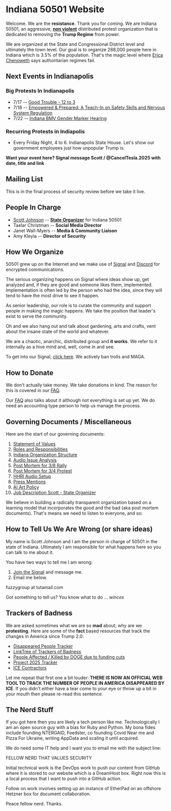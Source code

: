 # Indiana 50501 Website

Welcome. We are the **resistance**. Thank you for coming. We are Indiana 50501, an aggressive, **[non violent](/scott/essays/9_reasons_for_non_violence.html)** distributed protest organization that is dedicated to removing the **Trump Regime** from power.

We are organized at the State and Congressional District level and ultimately the town level. Our goal is to organize 288,000 people here in Indiana which is 3.5% of the population. That's the magic level where [Erica Chenoweth](https://www.ericachenoweth.com/research/wcrw) says authoritarian regimes fail. 

## Next Events in Indianapolis

### Big Protests In Indianapolis

* 7/17 -- [Good Trouble - 12 to 3](https://polly.indiana50501.org/events/Gksc1lhxg0)
* 7/18 -- [Empowered & Prepared: A Teach-In on Safety Skills and Nervous System Regulation](https://polly.indiana50501.org/events/xmmxU0PrQm)
* 7/22 -- [Indiana BMV Gender Marker Hearing](https://polly.indiana50501.org/events/VCaoHukQ67)

### Recurring Protests in Indiapolis

* Every Friday Night, 4 to 6.  Indianapolis State House.  Let's show our government employees just how unpopular Trump is. 

**Want your event here?  Signal message Scott / @CancelTesla.2025 with date, title and link**


## Mailing List

This is in the final process of security review before we take it live.

## People In Charge

* [Scott Johnson](/scott/index.html) -- **[State Organizer](/docs/job_description_morgan)** for Indiana 50501
* Taelar Christman -- **Social Media Director**
* Janet Wall-Myers -- **Media & Community Liaison**
* Amy Kleyla -- **Director of Security** 


## How We Organize

50501 grew up on the Internet and we make use of [Signal](https://signal.org/) and [Discord](https://discord.com/) for encrypted communications. 

The serious organizing happens on Signal where ideas show up, get analyzed and, if they are good and someone likes them, implemented. Implementation is often led by the person who had the idea, since they will tend to have the most drive to see it happen. 

As senior leadership, our role is to curate the community and support people in making the magic happens. We take the position that leader's exist to serve the community.

Oh and we also hang out and talk about gardening, arts and crafts, vent about the insane state of the world and whatever. 

We are a chaotic, anarchic, distributed group and **it works**.  We refer to it internally as a hive mind and, well, come in and see.

To get into our Signal, [click here](/joinsignal/). We actively ban trolls and MAGA. 

## How to Donate

We don't actually take money.  We take donations in kind.  The reason for this is covered in our [FAQ](faq.html).

Our [FAQ](faq.html) also talks about it although not everything is set up yet.  We do need an accounting type person to help us manage the process.  

## Governing Documents / Miscellaneous

Here are the start of our governing documents:

1. [Statement of Values](/docs/values.html)
2. [Roles and Responsibilities](/docs/roles_and_responsibilities.html)
3. [Indiana Organization Structure](/docs/org_structure.html)
4. [Audio Issue Analysis](/docs/audio_analysis.html)
5. [Post Mortem for 3/8 Rally](/docs/post_mortem_2025_03_08.html)
6. [Post Mortem for 3/4 Protest](/docs/post_mortem_2025_03_04.html)
7. [HHRI Audio Setup](/docs/hhri_audio_setup.html)
8. [Press Mentions](press.html)
9. [AI Art Policy](/docs/ai_art_policy.html)
10. [Job Description Scott - State Organizer](/docs/job_description_scott.html)

We believe in building a radically transparent organization based on a learning model that incorporates the good and the bad (aka post mortem documents).  That's means we need to listen to everyone, and so:

## How to Tell Us We Are Wrong (or share ideas)

My name is Scott Johnson and I am the person in charge of 50501 in the state of Indiana. Ultimately I am responsible for what happens here so you can talk to me about it.

You have two ways to tell me I am wrong:

1. [Join the Signal](/joinsignal/) and message me.  
2. Email me below. 

fuzzygroup at tutamail.com

Got something to tell us?  You know what to do ... *winces*

## Trackers of Badness

We are asked sometimes what we are so **mad** about; why are we **protesting**.  Here are some of the **fact** based resources that track the changes in America since Trump 2.0:

* [Disappeared People Tracker](https://public.tableau.com/app/profile/danielleharlow/viz/UnitedStatesDisappearedTracker/Map)
* [LinkTree of Trackers of Badness](https://linktr.ee/fedcutstracker)
* [People Affected / Killed by DOGE due to funding cuts](https://theimpactproject.org/the-impact-map/)
* [Project 2025 Tracker](https://www.project2025.observer/)
* [ICE Contractors](https://www.google.com/maps/d/u/1/viewer?mid=1KeW54O65sJbdwu30iXkVwyvmTU_bqIQ&ll=38.90591865798976%2C-93.37344314620407&z=3)

Let me repeat that first one a bit louder: **THERE IS NOW AN OFFICIAL WEB TOOL TO TRACK THE NUMBER OF PEOPLE IN AMERICA DISAPPEARED BY ICE**.  If you didn't either have a tear come to your eye or throw up a bit in your mouth then please re-read this sentence.

## The Nerd Stuff

If you got here then you are likely a tech person like me. Technologically I am an open source guy with a bias for Ruby and Python. My bona fides include founding NTERGAID, Feedster, co founding Covid Near me and Pizza For Ukraine, writing AppData and scaling it until acquired. 

We do need some IT help and I want you to email me with the subject line:

FELLOW NERD THAT VALUES SECURITY

Initial technical work is the DevOps work to push our content from GitHub where it is stored to our website which is a DreamHost box. Right now this is a local process that I want to push into a GitHub action.

Follow on work involves setting up an instance of EtherPad on an offshore Hetzner box for document collaboration. 

Peace fellow nerd. Thanks. 
